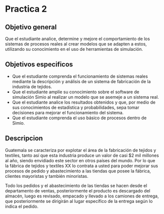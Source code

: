 # Practica 2

## Objetivo general

Que el estudiante analice, determine y mejore el comportamiento de los sistemas de procesos reales al crear modelos que se adapten a estos, utilizando su conocimiento en el uso de herramientas de simulación.

## Objetivos especificos

* Que el estudiante comprenda el funcionamiento de sistemas reales mediante la descripción y análisis de un sistema de fabricación de la industria de tejidos.
* Que el estudiante amplíe su conocimiento sobre el software de simulación Simio al realizar un modelo que se asemeje a un sistema real.
* Que el estudiante analice los resultados obtenidos y que, por medio de sus conocimientos de estadística y probabilidades, sepa tomar decisiones para mejorar el
funcionamiento del sistema.
* Que el estudiante comprenda el uso básico de procesos dentro de Simio.

## Descripcion

Guatemala se caracteriza por explotar el área de la fabricación de tejidos y textiles, tanto así que esta industria produce un valor de casi $2 mil millones al año, siendo envidiado este sector en otros países del mundo. Por lo que la fábrica de tejidos y textiles XX lo contrata a usted para poder mejorar sus procesos de pedido y abastecimiento a las tiendas que posee la fábrica,
clientes mayoristas y también minoristas.

Todo los pedidos y el abastecimiento de las tiendas se hacen desde el departamento de ventas, posteriormente el producto es descargado del almacén, luego es revisado, empacado y llevado a los camiones de entrega, que posteriormente se dirigirán al lugar específico de la entrega según lo indica el pedido.